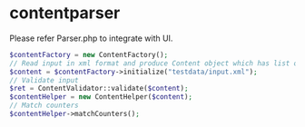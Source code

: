 contentparser
=============
Please refer Parser.php to integrate with UI.

```php
$contentFactory = new ContentFactory();
// Read input in xml format and produce Content object which has list of parser profiles.
$content = $contentFactory->initialize("testdata/input.xml"); 
// Validate input
$ret = ContentValidator::validate($content);
$contentHelper = new ContentHelper($content);
// Match counters
$contentHelper->matchCounters();
```
